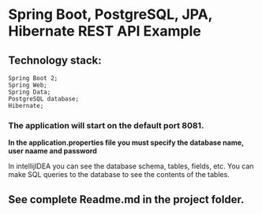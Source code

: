# Spring Boot, PostgreSQL, JPA, Hibernate REST API Example

## Technology stack:
    Spring Boot 2;
    Spring Web;
    Spring Data;
    PostgreSQL database;
    Hibernate;    


### The application will start on the default port 8081.
**In the application.properties file you must specify the database name, user naame and password**


In intellijIDEA you can see the database schema, tables, fields, etc.
You can make SQL queries to the database to see the contents of the tables.

## See complete Readme.md in the project folder.
